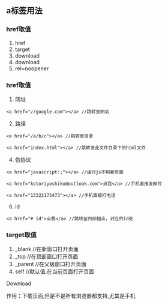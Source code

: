 ## a标签用法

### href取值

1. href
2. target
3. download
4. download
5. rel=noopener

### href取值

1. 网址

````<a href="//google.com"></a> //跳转至网站````

2. 路径

````<a href="/a/b/c"></a> //跳转至目录````

````<a href="index.html"></a> //跳转至此文件目录下的html文件````

4. 伪协议

````<a href="javascript:;"></a> //运行js不刷新页面````

````<a href="kotoriyoshiko@outlook.com">点我</a> //手机直接发邮件````

````<a href="13322173473"></a> //手机直接打电话````

6. id

 ````<a href="# id">点我</a> //跳转至内部锚点，对应的id处````

### target取值

1. _blank  //在新窗口打开页面
2. _top //在顶部窗口打开页面
3. _parent //在父级窗口打开页面
4. self //默认值,在当前页面打开页面

Download

作用：下载页面,但是不是所有浏览器都支持,尤其是手机
